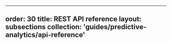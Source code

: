 
---
order: 30
title: REST API reference
layout: subsections
collection: 'guides/predictive-analytics/api-reference'
---
